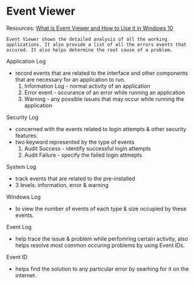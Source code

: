 # Event Viewer

Resources:
[What is Event Viewer and How to Use it in Windows 10](https://www.faqforge.com/windows/windows-10/what-is-event-viewer-and-how-to-use-it-in-windows-10/)

    Event Viewer shows the detailed analysis of all the working applications. It also provide a list of all the errors events that occured. It also helps determine the root cause of a problem.
    

Application Log
- record events that are related to the interface and other components that are necessary for an application to run.
    1. Information Log - normal activity of an application
    2. Error event - occurance of an error while running an application
    3. Warning - any possible issues that may occur while running the application

Security Log
- concerned with the events related to login attempts & other security features.
- two keyword represented by the type of events
    1. Audit Success - identify successful login attempts
    2. Audit Failure - specify the failed login attmepts

System Log
- track events that are related to the pre-installed
- 3 levels: information, error & warning

Windows Log
- to view the number of events of each type & size occupied by these events.

Event Log
- help trace the issue & problem while perfomring certain activity, also helps resolve most common occuring problems by using Event IDs.

Event ID
- helps find the solution to any particular error by searhing for it on the internet.
